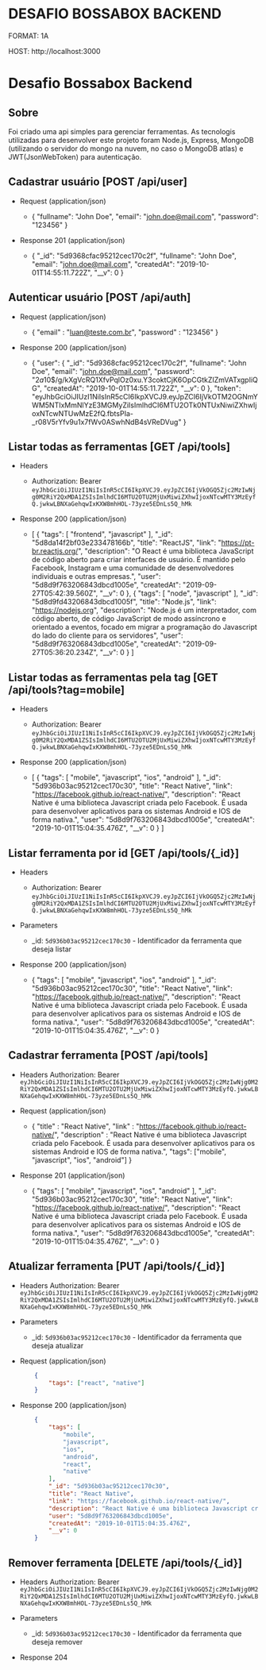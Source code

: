 # DESAFIO BOSSABOX BACKEND

FORMAT: 1A

HOST: http://localhost:3000

# Desafio Bossabox Backend

## Sobre

Foi criado uma api simples para gerenciar ferramentas. As tecnologis utilizadas para desenvolver este projeto foram Node.js, Express, MongoDB (utilizando o servidor do mongo na nuvem, no caso o MongoDB atlas) e JWT(JsonWebToken) para autenticação.

## Cadastrar usuário [POST /api/user]

+ Request (application/json)
    +   {
            "fullname": "John Doe",
            "email": "john.doe@mail.com",
            "password": "123456"
        }

+ Response 201 (application/json)
    +   {
            "_id": "5d9368cfac95212cec170c2f",
            "fullname": "John Doe",
            "email": "john.doe@mail.com",
            "createdAt": "2019-10-01T14:55:11.722Z",
            "__v": 0
        }

## Autenticar usuário [POST /api/auth]

+ Request (application/json)
    +   {
            "email" : "luan@teste.com.br",
            "password" : "123456"
        }

+ Response 200 (application/json)
    +   {
            "user": {
                "_id": "5d9368cfac95212cec170c2f",
                "fullname": "John Doe",
                "email": "john.doe@mail.com",
                "password": "$2a$10$/g/kXgVcRQ1XfvPqlOz0xu.Y3coktCjK6OpCGtkZIZmVATxgpIiQG",
                "createdAt": "2019-10-01T14:55:11.722Z",
                "__v": 0
            },
            "token": "eyJhbGciOiJIUzI1NiIsInR5cCI6IkpXVCJ9.eyJpZCI6IjVkOTM2OGNmYWM5NTIxMmNlYzE3MGMyZiIsImlhdCI6MTU2OTk0NTUxNiwiZXhwIjoxNTcwNTUwMzE2fQ.fbtsPIa-_r08V5rYfv9u1x7fWv0ASwhNdB4sVReDVug"
        }


## Listar todas as ferramentas [GET /api/tools]

+ Headers
    + Authorization: Bearer `eyJhbGciOiJIUzI1NiIsInR5cCI6IkpXVCJ9.eyJpZCI6IjVkOGQ5Zjc2MzIwNjg0M2RiY2QxMDA1ZSIsImlhdCI6MTU2OTU2MjUxMiwiZXhwIjoxNTcwMTY3MzEyfQ.jwkwLBNXaGehqwIxKXW8mhHOL-73yze5EDnLs5Q_hMk`

+ Response 200 (application/json)
    +   [
            {
                "tags": [
                    "frontend",
                    "javascript"
                ],
                "_id": "5d8da14f2bf03e233478166b",
                "title": "ReactJS",
                "link": "https://pt-br.reactjs.org/",
                "description": "O React é uma biblioteca JavaScript de código aberto para criar interfaces de usuário. É mantido pelo Facebook, Instagram e uma comunidade de desenvolvedores individuais e outras empresas.",
                "user": "5d8d9f763206843dbcd1005e",
                "createdAt": "2019-09-27T05:42:39.560Z",
                "__v": 0
            },
            {
                "tags": [
                    "node",
                    "javascript"
                ],
                "_id": "5d8d9fd43206843dbcd1005f",
                "title": "Node.js",
                "link": "https://nodejs.org",
                "description": "Node.js é um interpretador, com código aberto, de código JavaScript de modo assíncrono e orientado a eventos, focado em migrar a programação do Javascript do lado do cliente para os servidores",
                "user": "5d8d9f763206843dbcd1005e",
                "createdAt": "2019-09-27T05:36:20.234Z",
                "__v": 0
            }
        ]

## Listar todas as ferramentas pela tag [GET /api/tools?tag=mobile]

+ Headers
    + Authorization: Bearer `eyJhbGciOiJIUzI1NiIsInR5cCI6IkpXVCJ9.eyJpZCI6IjVkOGQ5Zjc2MzIwNjg0M2RiY2QxMDA1ZSIsImlhdCI6MTU2OTU2MjUxMiwiZXhwIjoxNTcwMTY3MzEyfQ.jwkwLBNXaGehqwIxKXW8mhHOL-73yze5EDnLs5Q_hMk`

+ Response 200 (application/json)
    +   [
            {
                "tags": [
                    "mobile",
                    "javascript",
                    "ios",
                    "android"
                ],
                "_id": "5d936b03ac95212cec170c30",
                "title": "React Native",
                "link": "https://facebook.github.io/react-native/",
                "description": "React Native é uma biblioteca Javascript criada pelo Facebook. É usada para desenvolver aplicativos para os sistemas Android e IOS de forma nativa.",
                "user": "5d8d9f763206843dbcd1005e",
                "createdAt": "2019-10-01T15:04:35.476Z",
                "__v": 0
            }
        ]

## Listar ferramenta por id [GET /api/tools/{_id}]

+ Headers
    + Authorization: Bearer `eyJhbGciOiJIUzI1NiIsInR5cCI6IkpXVCJ9.eyJpZCI6IjVkOGQ5Zjc2MzIwNjg0M2RiY2QxMDA1ZSIsImlhdCI6MTU2OTU2MjUxMiwiZXhwIjoxNTcwMTY3MzEyfQ.jwkwLBNXaGehqwIxKXW8mhHOL-73yze5EDnLs5Q_hMk`

+ Parameters
    + _id: `5d936b03ac95212cec170c30` - Identificador da ferramenta que deseja listar

+ Response 200 (application/json)
    +   {
            "tags": [
                "mobile",
                "javascript",
                "ios",
                "android"
            ],
            "_id": "5d936b03ac95212cec170c30",
            "title": "React Native",
            "link": "https://facebook.github.io/react-native/",
            "description": "React Native é uma biblioteca Javascript criada pelo Facebook. É usada para desenvolver aplicativos para os sistemas Android e IOS de forma nativa.",
            "user": "5d8d9f763206843dbcd1005e",
            "createdAt": "2019-10-01T15:04:35.476Z",
            "__v": 0
        }


## Cadastrar ferramenta [POST /api/tools]

+ Headers
    Authorization: Bearer `eyJhbGciOiJIUzI1NiIsInR5cCI6IkpXVCJ9.eyJpZCI6IjVkOGQ5Zjc2MzIwNjg0M2RiY2QxMDA1ZSIsImlhdCI6MTU2OTU2MjUxMiwiZXhwIjoxNTcwMTY3MzEyfQ.jwkwLBNXaGehqwIxKXW8mhHOL-73yze5EDnLs5Q_hMk`

+ Request (application/json)
    +   {
            "title" : "React Native",
            "link" : "https://facebook.github.io/react-native/",
            "description" : "React Native é uma biblioteca Javascript criada pelo Facebook. É usada para desenvolver aplicativos para os sistemas Android e IOS de forma nativa.",
            "tags": ["mobile", "javascript", "ios", "android"]
        }

+ Response 201 (application/json)
    +   {
            "tags": [
                "mobile",
                "javascript",
                "ios",
                "android"
            ],
            "_id": "5d936b03ac95212cec170c30",
            "title": "React Native",
            "link": "https://facebook.github.io/react-native/",
            "description": "React Native é uma biblioteca Javascript criada pelo Facebook. É usada para desenvolver aplicativos para os sistemas Android e IOS de forma nativa.",
            "user": "5d8d9f763206843dbcd1005e",
            "createdAt": "2019-10-01T15:04:35.476Z",
            "__v": 0
        }

## Atualizar ferramenta [PUT /api/tools/{_id}]

+ Headers
    Authorization: Bearer `eyJhbGciOiJIUzI1NiIsInR5cCI6IkpXVCJ9.eyJpZCI6IjVkOGQ5Zjc2MzIwNjg0M2RiY2QxMDA1ZSIsImlhdCI6MTU2OTU2MjUxMiwiZXhwIjoxNTcwMTY3MzEyfQ.jwkwLBNXaGehqwIxKXW8mhHOL-73yze5EDnLs5Q_hMk`

+ Parameters
    + _id: `5d936b03ac95212cec170c30` - Identificador da ferramenta que deseja atualizar

+ Request (application/json)
    ```json
        {
            "tags": ["react", "native"]
        }
    ```

+ Response 200 (application/json)
    ```json 
        {
            "tags": [
                "mobile",
                "javascript",
                "ios",
                "android",
                "react",
                "native"
            ],
            "_id": "5d936b03ac95212cec170c30",
            "title": "React Native",
            "link": "https://facebook.github.io/react-native/",
            "description": "React Native é uma biblioteca Javascript criada pelo Facebook. É usada para desenvolver aplicativos para os sistemas Android e IOS de forma nativa.",
            "user": "5d8d9f763206843dbcd1005e",
            "createdAt": "2019-10-01T15:04:35.476Z",
            "__v": 0
        }
    ```

## Remover ferramenta [DELETE /api/tools/{_id}]

+ Headers
    Authorization: Bearer `eyJhbGciOiJIUzI1NiIsInR5cCI6IkpXVCJ9.eyJpZCI6IjVkOGQ5Zjc2MzIwNjg0M2RiY2QxMDA1ZSIsImlhdCI6MTU2OTU2MjUxMiwiZXhwIjoxNTcwMTY3MzEyfQ.jwkwLBNXaGehqwIxKXW8mhHOL-73yze5EDnLs5Q_hMk`

+ Parameters
    + _id: `5d936b03ac95212cec170c30` - Identificador da ferramenta que deseja remover

+ Response 204